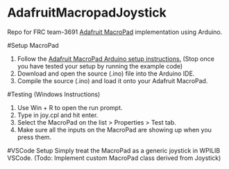 # AdafruitMacropadJoystick
Repo for FRC team-3691 [Adafruit MacroPad](https://www.adafruit.com/product/5128) implementation using Arduino.

#Setup MacroPad
1. Follow the [Adafruit MacroPad Arduino setup instructions.](https://learn.adafruit.com/adafruit-macropad-rp2040/arduino-ide-setup) (Stop once you have tested your setup by running the example code)
2. Download and open the source (.ino) file into the Arduino IDE.
3. Compile the source (.ino) and load it onto your Adafruit MacroPad.

#Testing (Windows Instructions)
1. Use Win + R to open the run prompt.
2. Type in joy.cpl and hit enter.
3. Select the MacroPad on the list > Properties > Test tab.
4. Make sure all the inputs on the MacroPad are showing up when you press them.

#VSCode Setup
Simply treat the MacroPad as a generic joystick in WPILIB VSCode. (Todo: Implement custom MacroPad class derived from Joystick)


